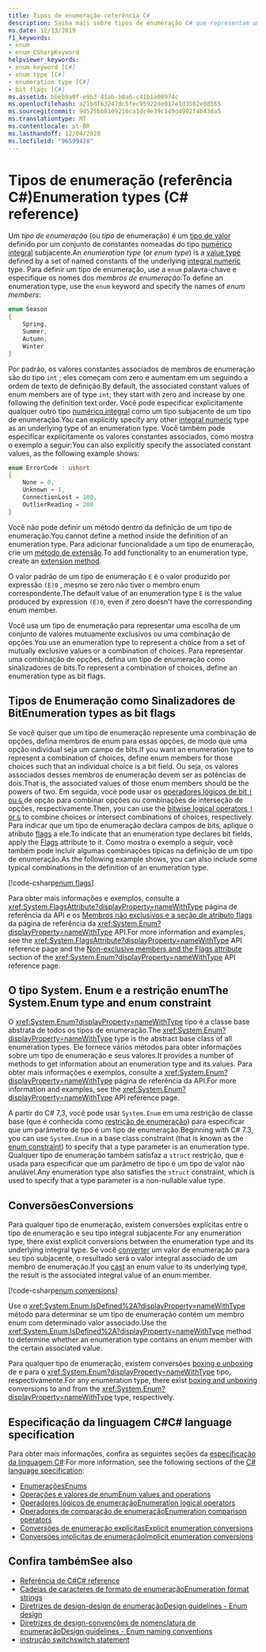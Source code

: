 ```yaml
---
title: Tipos de enumeração-referência C#
description: Saiba mais sobre tipos de enumeração C# que representam uma opção ou uma combinação de opções
ms.date: 12/13/2019
f1_keywords:
- enum
- enum_CSharpKeyword
helpviewer_keywords:
- enum keyword [C#]
- enum type [C#]
- enumeration type [C#]
- bit flags [C#]
ms.assetid: bbeb9a0f-e9b3-41ab-b0a6-c41b1a08974c
ms.openlocfilehash: a21bdf63247dc5fec95922de017e1d3502e08565
ms.sourcegitcommit: 9d525bb8109216ca1dc9e39c149d4902f4b43da5
ms.translationtype: MT
ms.contentlocale: pt-BR
ms.lasthandoff: 12/04/2020
ms.locfileid: "96599428"
---
```

# <a name="enumeration-types-c-reference"></a><span data-ttu-id="3c408-103">Tipos de enumeração (referência C#)</span><span class="sxs-lookup"><span data-stu-id="3c408-103">Enumeration types (C# reference)</span></span>

<span data-ttu-id="3c408-104">Um *tipo de enumeração* (ou *tipo* de enumeração) é um [tipo de valor](value-types.md) definido por um conjunto de constantes nomeadas do tipo [numérico integral](integral-numeric-types.md) subjacente.</span><span class="sxs-lookup"><span data-stu-id="3c408-104">An *enumeration type* (or *enum type*) is a [value type](value-types.md) defined by a set of named constants of the underlying [integral numeric](integral-numeric-types.md) type.</span></span> <span data-ttu-id="3c408-105">Para definir um tipo de enumeração, use a `enum` palavra-chave e especifique os nomes dos *membros de enumeração*:</span><span class="sxs-lookup"><span data-stu-id="3c408-105">To define an enumeration type, use the `enum` keyword and specify the names of *enum members*:</span></span>

```csharp
enum Season
{
    Spring,
    Summer,
    Autumn,
    Winter
}
```

<span data-ttu-id="3c408-106">Por padrão, os valores constantes associados de membros de enumeração são do tipo `int` ; eles começam com zero e aumentam em um seguindo a ordem de texto de definição.</span><span class="sxs-lookup"><span data-stu-id="3c408-106">By default, the associated constant values of enum members are of type `int`; they start with zero and increase by one following the definition text order.</span></span> <span data-ttu-id="3c408-107">Você pode especificar explicitamente qualquer outro tipo [numérico integral](integral-numeric-types.md) como um tipo subjacente de um tipo de enumeração.</span><span class="sxs-lookup"><span data-stu-id="3c408-107">You can explicitly specify any other [integral numeric](integral-numeric-types.md) type as an underlying type of an enumeration type.</span></span> <span data-ttu-id="3c408-108">Você também pode especificar explicitamente os valores constantes associados, como mostra o exemplo a seguir:</span><span class="sxs-lookup"><span data-stu-id="3c408-108">You can also explicitly specify the associated constant values, as the following example shows:</span></span>

```csharp
enum ErrorCode : ushort
{
    None = 0,
    Unknown = 1,
    ConnectionLost = 100,
    OutlierReading = 200
}
```

<span data-ttu-id="3c408-109">Você não pode definir um método dentro da definição de um tipo de enumeração.</span><span class="sxs-lookup"><span data-stu-id="3c408-109">You cannot define a method inside the definition of an enumeration type.</span></span> <span data-ttu-id="3c408-110">Para adicionar funcionalidade a um tipo de enumeração, crie um [método de extensão](../../programming-guide/classes-and-structs/extension-methods.md).</span><span class="sxs-lookup"><span data-stu-id="3c408-110">To add functionality to an enumeration type, create an [extension method](../../programming-guide/classes-and-structs/extension-methods.md).</span></span>

<span data-ttu-id="3c408-111">O valor padrão de um tipo de enumeração `E` é o valor produzido por expressão `(E)0` , mesmo se zero não tiver o membro enum correspondente.</span><span class="sxs-lookup"><span data-stu-id="3c408-111">The default value of an enumeration type `E` is the value produced by expression `(E)0`, even if zero doesn't have the corresponding enum member.</span></span>

<span data-ttu-id="3c408-112">Você usa um tipo de enumeração para representar uma escolha de um conjunto de valores mutuamente exclusivos ou uma combinação de opções.</span><span class="sxs-lookup"><span data-stu-id="3c408-112">You use an enumeration type to represent a choice from a set of mutually exclusive values or a combination of choices.</span></span> <span data-ttu-id="3c408-113">Para representar uma combinação de opções, defina um tipo de enumeração como sinalizadores de bits.</span><span class="sxs-lookup"><span data-stu-id="3c408-113">To represent a combination of choices, define an enumeration type as bit flags.</span></span>

## <a name="enumeration-types-as-bit-flags"></a><span data-ttu-id="3c408-114">Tipos de Enumeração como Sinalizadores de Bit</span><span class="sxs-lookup"><span data-stu-id="3c408-114">Enumeration types as bit flags</span></span>

<span data-ttu-id="3c408-115">Se você quiser que um tipo de enumeração represente uma combinação de opções, defina membros de enum para essas opções, de modo que uma opção individual seja um campo de bits.</span><span class="sxs-lookup"><span data-stu-id="3c408-115">If you want an enumeration type to represent a combination of choices, define enum members for those choices such that an individual choice is a bit field.</span></span> <span data-ttu-id="3c408-116">Ou seja, os valores associados desses membros de enumeração devem ser as potências de dois.</span><span class="sxs-lookup"><span data-stu-id="3c408-116">That is, the associated values of those enum members should be the powers of two.</span></span> <span data-ttu-id="3c408-117">Em seguida, você pode usar os [operadores lógicos de bit `|` ou `&` ](../operators/bitwise-and-shift-operators.md#enumeration-logical-operators) de opção para combinar opções ou combinações de interseção de opções, respectivamente.</span><span class="sxs-lookup"><span data-stu-id="3c408-117">Then, you can use the [bitwise logical operators `|` or `&`](../operators/bitwise-and-shift-operators.md#enumeration-logical-operators) to combine choices or intersect combinations of choices, respectively.</span></span> <span data-ttu-id="3c408-118">Para indicar que um tipo de enumeração declara campos de bits, aplique o atributo [flags](xref:System.FlagsAttribute) a ele.</span><span class="sxs-lookup"><span data-stu-id="3c408-118">To indicate that an enumeration type declares bit fields, apply the [Flags](xref:System.FlagsAttribute) attribute to it.</span></span> <span data-ttu-id="3c408-119">Como mostra o exemplo a seguir, você também pode incluir algumas combinações típicas na definição de um tipo de enumeração.</span><span class="sxs-lookup"><span data-stu-id="3c408-119">As the following example shows, you can also include some typical combinations in the definition of an enumeration type.</span></span>

[!code-csharp[enum flags](snippets/shared/EnumType.cs#Flags)]

<span data-ttu-id="3c408-120">Para obter mais informações e exemplos, consulte a <xref:System.FlagsAttribute?displayProperty=nameWithType> página de referência da API e os [Membros não exclusivos e a seção de atributo flags](/dotnet/api/system.enum#non-exclusive-members-and-the-flags-attribute) da página de referência da <xref:System.Enum?displayProperty=nameWithType> API.</span><span class="sxs-lookup"><span data-stu-id="3c408-120">For more information and examples, see the <xref:System.FlagsAttribute?displayProperty=nameWithType> API reference page and the [Non-exclusive members and the Flags attribute](/dotnet/api/system.enum#non-exclusive-members-and-the-flags-attribute) section of the <xref:System.Enum?displayProperty=nameWithType> API reference page.</span></span>

## <a name="the-systemenum-type-and-enum-constraint"></a><span data-ttu-id="3c408-121">O tipo System. Enum e a restrição enum</span><span class="sxs-lookup"><span data-stu-id="3c408-121">The System.Enum type and enum constraint</span></span>

<span data-ttu-id="3c408-122">O <xref:System.Enum?displayProperty=nameWithType> tipo é a classe base abstrata de todos os tipos de enumeração.</span><span class="sxs-lookup"><span data-stu-id="3c408-122">The <xref:System.Enum?displayProperty=nameWithType> type is the abstract base class of all enumeration types.</span></span> <span data-ttu-id="3c408-123">Ele fornece vários métodos para obter informações sobre um tipo de enumeração e seus valores.</span><span class="sxs-lookup"><span data-stu-id="3c408-123">It provides a number of methods to get information about an enumeration type and its values.</span></span> <span data-ttu-id="3c408-124">Para obter mais informações e exemplos, consulte a <xref:System.Enum?displayProperty=nameWithType> página de referência da API.</span><span class="sxs-lookup"><span data-stu-id="3c408-124">For more information and examples, see the <xref:System.Enum?displayProperty=nameWithType> API reference page.</span></span>

<span data-ttu-id="3c408-125">A partir do C# 7,3, você pode usar `System.Enum` em uma restrição de classe base (que é conhecida como [restrição de enumeração](../../programming-guide/generics/constraints-on-type-parameters.md#enum-constraints)) para especificar que um parâmetro de tipo é um tipo de enumeração.</span><span class="sxs-lookup"><span data-stu-id="3c408-125">Beginning with C# 7.3, you can use `System.Enum` in a base class constraint (that is known as the [enum constraint](../../programming-guide/generics/constraints-on-type-parameters.md#enum-constraints)) to specify that a type parameter is an enumeration type.</span></span> <span data-ttu-id="3c408-126">Qualquer tipo de enumeração também satisfaz a `struct` restrição, que é usada para especificar que um parâmetro de tipo é um tipo de valor não anulável.</span><span class="sxs-lookup"><span data-stu-id="3c408-126">Any enumeration type also satisfies the `struct` constraint, which is used to specify that a type parameter is a non-nullable value type.</span></span>

## <a name="conversions"></a><span data-ttu-id="3c408-127">Conversões</span><span class="sxs-lookup"><span data-stu-id="3c408-127">Conversions</span></span>

<span data-ttu-id="3c408-128">Para qualquer tipo de enumeração, existem conversões explícitas entre o tipo de enumeração e seu tipo integral subjacente.</span><span class="sxs-lookup"><span data-stu-id="3c408-128">For any enumeration type, there exist explicit conversions between the enumeration type and its underlying integral type.</span></span> <span data-ttu-id="3c408-129">Se você [converter](../operators/type-testing-and-cast.md#cast-expression) um valor de enumeração para seu tipo subjacente, o resultado será o valor integral associado de um membro de enumeração.</span><span class="sxs-lookup"><span data-stu-id="3c408-129">If you [cast](../operators/type-testing-and-cast.md#cast-expression) an enum value to its underlying type, the result is the associated integral value of an enum member.</span></span>

[!code-csharp[enum conversions](snippets/shared/EnumType.cs#Conversions)]

<span data-ttu-id="3c408-130">Use o <xref:System.Enum.IsDefined%2A?displayProperty=nameWithType> método para determinar se um tipo de enumeração contém um membro enum com determinado valor associado.</span><span class="sxs-lookup"><span data-stu-id="3c408-130">Use the <xref:System.Enum.IsDefined%2A?displayProperty=nameWithType> method to determine whether an enumeration type contains an enum member with the certain associated value.</span></span>

<span data-ttu-id="3c408-131">Para qualquer tipo de enumeração, existem conversões [boxing e unboxing](../../programming-guide/types/boxing-and-unboxing.md) de e para o <xref:System.Enum?displayProperty=nameWithType> tipo, respectivamente.</span><span class="sxs-lookup"><span data-stu-id="3c408-131">For any enumeration type, there exist [boxing and unboxing](../../programming-guide/types/boxing-and-unboxing.md) conversions to and from the <xref:System.Enum?displayProperty=nameWithType> type, respectively.</span></span>

## <a name="c-language-specification"></a><span data-ttu-id="3c408-132">Especificação da linguagem C#</span><span class="sxs-lookup"><span data-stu-id="3c408-132">C# language specification</span></span>

<span data-ttu-id="3c408-133">Para obter mais informações, confira as seguintes seções da [especificação da linguagem C#](~/_csharplang/spec/introduction.md):</span><span class="sxs-lookup"><span data-stu-id="3c408-133">For more information, see the following sections of the [C# language specification](~/_csharplang/spec/introduction.md):</span></span>

- [<span data-ttu-id="3c408-134">Enumerações</span><span class="sxs-lookup"><span data-stu-id="3c408-134">Enums</span></span>](~/_csharplang/spec/enums.md)
- [<span data-ttu-id="3c408-135">Operações e valores de enum</span><span class="sxs-lookup"><span data-stu-id="3c408-135">Enum values and operations</span></span>](~/_csharplang/spec/enums.md#enum-values-and-operations)
- [<span data-ttu-id="3c408-136">Operadores lógicos de enumeração</span><span class="sxs-lookup"><span data-stu-id="3c408-136">Enumeration logical operators</span></span>](~/_csharplang/spec/expressions.md#enumeration-logical-operators)
- [<span data-ttu-id="3c408-137">Operadores de comparação de enumeração</span><span class="sxs-lookup"><span data-stu-id="3c408-137">Enumeration comparison operators</span></span>](~/_csharplang/spec/expressions.md#enumeration-comparison-operators)
- [<span data-ttu-id="3c408-138">Conversões de enumeração explícitas</span><span class="sxs-lookup"><span data-stu-id="3c408-138">Explicit enumeration conversions</span></span>](~/_csharplang/spec/conversions.md#explicit-enumeration-conversions)
- [<span data-ttu-id="3c408-139">Conversões implícitas de enumeração</span><span class="sxs-lookup"><span data-stu-id="3c408-139">Implicit enumeration conversions</span></span>](~/_csharplang/spec/conversions.md#implicit-enumeration-conversions)

## <a name="see-also"></a><span data-ttu-id="3c408-140">Confira também</span><span class="sxs-lookup"><span data-stu-id="3c408-140">See also</span></span>

- [<span data-ttu-id="3c408-141">Referência de C#</span><span class="sxs-lookup"><span data-stu-id="3c408-141">C# reference</span></span>](../index.md)
- [<span data-ttu-id="3c408-142">Cadeias de caracteres de formato de enumeração</span><span class="sxs-lookup"><span data-stu-id="3c408-142">Enumeration format strings</span></span>](../../../standard/base-types/enumeration-format-strings.md)
- [<span data-ttu-id="3c408-143">Diretrizes de design-design de enumeração</span><span class="sxs-lookup"><span data-stu-id="3c408-143">Design guidelines - Enum design</span></span>](../../../standard/design-guidelines/enum.md)
- [<span data-ttu-id="3c408-144">Diretrizes de design-convenções de nomenclatura de enumeração</span><span class="sxs-lookup"><span data-stu-id="3c408-144">Design guidelines - Enum naming conventions</span></span>](../../../standard/design-guidelines/names-of-classes-structs-and-interfaces.md#naming-enumerations)
- [<span data-ttu-id="3c408-145">instrução switch</span><span class="sxs-lookup"><span data-stu-id="3c408-145">switch statement</span></span>](../keywords/switch.md)
